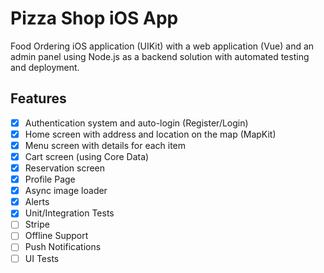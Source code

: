 # Pizza Shop iOS App

Food Ordering iOS application (UIKit) with a web application (Vue) and an admin panel using Node.js as a backend solution with automated testing and deployment.

## Features

- [x] Authentication system and auto-login (Register/Login)
- [x] Home screen with address and location on the map (MapKit)
- [x] Menu screen with details for each item
- [x] Cart screen (using Core Data)
- [x] Reservation screen
- [x] Profile Page
- [x] Async image loader
- [x] Alerts
- [x] Unit/Integration Tests
- [ ] Stripe
- [ ] Offline Support
- [ ] Push Notifications
- [ ] UI Tests

